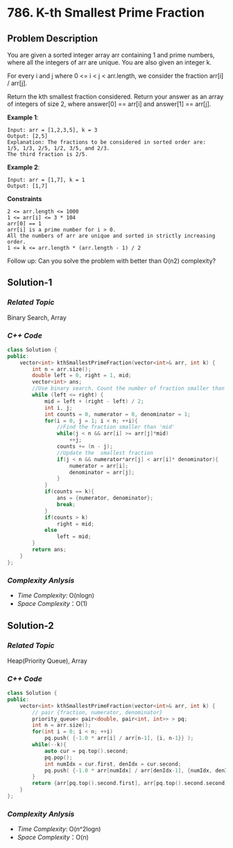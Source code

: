 # 786. K-th Smallest Prime Fraction

## Problem Description

You are given a sorted integer array arr containing 1 and prime numbers, where all the integers of arr are unique. You are also given an integer k.

For every i and j where 0 <= i < j < arr.length, we consider the fraction arr[i] / arr[j].

Return the kth smallest fraction considered. Return your answer as an array of integers of size 2, where answer[0] == arr[i] and answer[1] == arr[j].

**Example 1**:
```
Input: arr = [1,2,3,5], k = 3
Output: [2,5]
Explanation: The fractions to be considered in sorted order are:
1/5, 1/3, 2/5, 1/2, 3/5, and 2/3.
The third fraction is 2/5.
```
**Example 2**:
```
Input: arr = [1,7], k = 1
Output: [1,7]
```

**Constraints**
```
2 <= arr.length <= 1000
1 <= arr[i] <= 3 * 104
arr[0] == 1
arr[i] is a prime number for i > 0.
All the numbers of arr are unique and sorted in strictly increasing order.
1 <= k <= arr.length * (arr.length - 1) / 2
```

Follow up: Can you solve the problem with better than O(n2) complexity?

## Solution-1

### _Related Topic_
   Binary Search, Array

### _C++ Code_
```cpp
class Solution {
public:
    vector<int> kthSmallestPrimeFraction(vector<int>& arr, int k) {
        int n = arr.size();
        double left = 0, right = 1, mid;
        vector<int> ans;
        //Use binary search. Count the number of fraction smaller than 'mid'. Then, we compare it with K to determine the direction of halving.
        while (left <= right) {
            mid = left + (right - left) / 2;
            int i, j;
            int counts = 0, numerator = 0, denominator = 1;
            for(i = 0, j = 1; i < n; ++i){
                //Find the fraction smaller than 'mid'
                while(j < n && arr[i] >= arr[j]*mid)
                    ++j;
                counts += (n - j);
                //Update the  smallest fraction
                if(j < n && numerator*arr[j] < arr[i]* denominator){
                    numerator = arr[i];
                    denominator = arr[j];
                }
            }
            if(counts == k){
                ans = {numerator, denominator};
                break;
            }
            if(counts > k)
                right = mid;
            else
                left = mid;
        }
        return ans;
    }
};
```

### _Complexity Anlysis_
- _Time Complexity_: O(nlogn)
- _Space Complexity_：O(1)


## Solution-2

### _Related Topic_
   Heap(Priority Queue), Array

### _C++ Code_
```cpp
class Solution {
public:
    vector<int> kthSmallestPrimeFraction(vector<int>& arr, int k) {
        // pair {fraction, numerator, denominator}
        priority_queue< pair<double, pair<int, int>> > pq;
        int n = arr.size();
        for(int i = 0; i < n; ++i)
            pq.push( {-1.0 * arr[i] / arr[n-1], {i, n-1}} );
        while(--k){
            auto cur = pq.top().second;
            pq.pop();
            int numIdx = cur.first, denIdx = cur.second;
            pq.push( {-1.0 * arr[numIdx] / arr[denIdx-1], {numIdx, denIdx-1}} );
        }
        return {arr[pq.top().second.first], arr[pq.top().second.second]};
    }
};
```

### _Complexity Anlysis_
- _Time Complexity_: O(n^2logn)
- _Space Complexity_：O(n)

